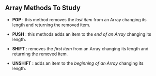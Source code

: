 ## Array Methods To Study

* **POP** : this method removes the *last item* from an Array changing its length and returning the removed item.

* **PUSH** : this methods adds an item to the *end of an Array* changing its length.

* **SHIFT** : removes the *first item* from an Array changing its length and returning the removed item.

* **UNSHIFT** : adds an item to the *beginning of an Array* changing its length.
